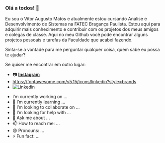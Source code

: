 ### Olá a todos! 👋

  Eu sou o Vitor Augusto Matos e atualmente estou cursando Análise e Desenvolvimento de Sistemas na FATEC Bragança Paulista. 
  Estou aqui para adquirir mais conhecimento e contribuir com os projetos dos meus amigos e colegas de classe.
  Aqui no meu Github você pode encontrar alguns projetos pessoais e tarefas da Faculdade que acabei fazendo.
  
  Sinta-se a vontade para me perguntar qualquer coisa, quem sabe eu possa te ajudar? 
  
  Se quiser me encontrar em outro lugar:
  * 📷 [**Instagram**](https://www.instagram.com/vittorr_mattoss/)
  * <i class="fab fa-linkedin"></i>https://fontawesome.com/v5.15/icons/linkedin?style=brands
  * ![**Linkedin**](https://img.shields.io/badge/WhatsApp-25D366?style=for-the-badge&logo=whatsapp&logoColor=white)
- I’m currently working on ...
- 🌱 I’m currently learning ...
- 👯 I’m looking to collaborate on ...
- 🤔 I’m looking for help with ...
- 💬 Ask me about ...
- 📫 How to reach me: ...
- 😄 Pronouns: ...
- ⚡ Fun fact: ...

